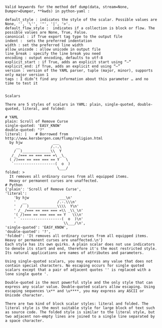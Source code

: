 
	Valid keywords for the method def dump(data, stream=None, Dumper=Dumper, **kwds) in python-yaml :

	default_style : indicates the style of the scalar. Possible values are None, '', '\'', '"', '|', '>'.
	default_flow_style :  indicates if a collection is block or flow. The possible values are None, True, False.
	canonical : if True export tag type to the output file
	indent :  sets the preferred indentation
	width : set the preferred line width
	allow_unicode : allow unicode in output file
	line_break : specify the line break you need
	encoding : output encoding, defaults to utf-8
	explicit_start : if True, adds an explicit start using “—”
	explicit_end: if True, adds an explicit end using “—”
	version : version of the YAML parser, tuple (major, minor), supports only major version 1
	tags : I didn’t find any information about this parameter … and no time to test it


	Scalars

	There are 5 styles of scalars in YAML: plain, single-quoted, double-quoted, literal, and folded:

	# YAML
	plain: Scroll of Remove Curse
	single-quoted: 'EASY_KNOW'
	double-quoted: "?"
	literal: |    # Borrowed from http://www.kersbergen.com/flump/religion.html
	  by hjw              ___
		 __              /.-.\
		/  )_____________\\  Y
	   /_ /=== == === === =\ _\_
	  ( /)=== == === === == Y   \
	   `-------------------(  o  )
							\___/
	folded: >
	  It removes all ordinary curses from all equipped items.
	  Heavy or permanent curses are unaffected.
	# Python
	{'plain': 'Scroll of Remove Curse',
	'literal':
		'by hjw              ___\n'
		'   __              /.-.\\\n'
		'  /  )_____________\\\\  Y\n'
		' /_ /=== == === === =\\ _\\_\n'
		'( /)=== == === === == Y   \\\n'
		' `-------------------(  o  )\n'
		'                      \\___/\n',
	'single-quoted': 'EASY_KNOW',
	'double-quoted': '?',
	'folded': 'It removes all ordinary curses from all equipped items. Heavy or permanent curses are unaffected.\n'}
	Each style has its own quirks. A plain scalar does not use indicators to denote its start and end, therefore it's the most restricted style. Its natural applications are names of attributes and parameters.

	Using single-quoted scalars, you may express any value that does not contain special characters. No escaping occurs for single quoted scalars except that a pair of adjacent quotes '' is replaced with a lone single quote '.

	Double-quoted is the most powerful style and the only style that can express any scalar value. Double-quoted scalars allow escaping. Using escaping sequences \x** and \u****, you may express any ASCII or Unicode character.

	There are two kind of block scalar styles: literal and folded. The literal style is the most suitable style for large block of text such as source code. The folded style is similar to the literal style, but two adjacent non-empty lines are joined to a single line separated by a space character.
